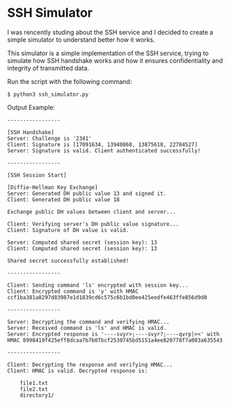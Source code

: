# SSH Simulator

I was rencently studing about the SSH service and I decided to create a simple simulator to understand better how it works.

This simulator is a simple implementation of the SSH service, trying to simulate how SSH handshake works and how it ensures confidentiality and integrity of transmitted data.

Run the script with the following command:
```shell
$ python3 ssh_simulator.py
```

Output Example:
```
-----------------

[SSH Handshake]
Server: Challenge is '2341'
Client: Signature is [17091634, 13940868, 13875618, 22784527]
Server: Signature is valid. Client authenticated successfully!

-----------------

[SSH Session Start]

[Diffie-Hellman Key Exchange]
Server: Generated DH public value 13 and signed it.
Client: Generated DH public value 18

Exchange public DH values between client and server...

Client: Verifying server's DH public value signature...
Client: Signature of DH value is valid.

Server: Computed shared secret (session key): 13
Client: Computed shared secret (session key): 13

Shared secret successfully established!

-----------------

Client: Sending command 'ls' encrypted with session key...
Client: Encrypted command is 'y' with HMAC ccf1ba381a8297d83987e1d1839cd6c575c6b1bd0ee425eedfe463ffe856d9d0

-----------------

Server: Decrypting the command and verifying HMAC...
Server: Received command is 'ls' and HMAC is valid.
Server: Encrypted response is '----svyr>;----svyr?;----qvrp|><' with HMAC 8998419f425eff8dcaa7b7b07bcf2530745bd5151a4ee820778f7a003a635543

-----------------

Client: Decrypting the response and verifying HMAC...
Client: HMAC is valid. Decrypted response is:

    file1.txt
    file2.txt
    directory1/
```
